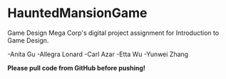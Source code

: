# HauntedMansionGame
Game Design Mega Corp's digital project assignment for Introduction to Game Design.

-Anita Gu
-Allegra Lonard
-Carl Azar
-Etta Wu
-Yunwei Zhang

**Please pull code from GitHub before pushing!**
